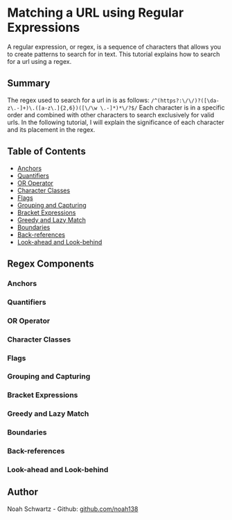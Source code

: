 # Matching a URL using Regular Expressions

A regular expression, or regex, is a sequence of characters that allows you to create patterns to search for in text. This tutorial explains how to search for a url using a regex.

## Summary

The regex used to search for a url in is as follows:
`/^(https?:\/\/)?([\da-z\.-]+)\.([a-z\.]{2,6})([\/\w \.-]*)*\/?$/`
Each character is in a specific order and combined with other characters to search exclusively for valid urls. In the following tutorial, I will explain the significance of each character and its placement in the regex.

## Table of Contents

- [Anchors](#anchors)
- [Quantifiers](#quantifiers)
- [OR Operator](#or-operator)
- [Character Classes](#character-classes)
- [Flags](#flags)
- [Grouping and Capturing](#grouping-and-capturing)
- [Bracket Expressions](#bracket-expressions)
- [Greedy and Lazy Match](#greedy-and-lazy-match)
- [Boundaries](#boundaries)
- [Back-references](#back-references)
- [Look-ahead and Look-behind](#look-ahead-and-look-behind)

## Regex Components


### Anchors


### Quantifiers


### OR Operator


### Character Classes


### Flags


### Grouping and Capturing


### Bracket Expressions


### Greedy and Lazy Match


### Boundaries


### Back-references


### Look-ahead and Look-behind


## Author

Noah Schwartz - Github: [github.com/noah138](github.com/noah138)
